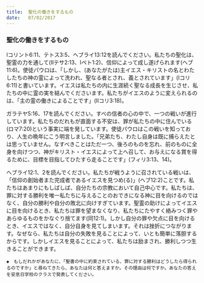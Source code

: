 ```yaml
---
title:  聖化の働きをするもの
date:   07/02/2017
---
```


### 聖化の働きをするもの

Iコリント6:11、テトス3:5、ヘブライ13:12を読んでください。私たちの聖化は、聖霊の力を通して(IIテサ2:13、Iペト1:2)、信仰によって成し遂げられます(ヘブ11:6)。使徒パウロは、「しかし、(あなたがたは)主イエス・キリストの名とわたしたちの神の霊によって洗われ、聖なる者とされ、義とされています」(Iコリ6:11)と書いています。イエスは私たちの内に生涯続く聖なる成長を生じさせ、私たちの中に霊の実を結んでくださいます。私たちがイエスのように変えられるのは、「主の霊の働きによることです」(IIコリ3:18)。

ガラテヤ5:16、17を読んでください。すべの信者の心の中で、一つの戦いが進行しています。私たちのだれもが直面する不安は、罪が私たちの中に住んでいる(ロマ7:20)という事実に端を発しています。使徒パウロはこの戦いを知っており、人生の晩年にこう明言しました。「兄弟たち、わたし自身は既に捕らえたとは思っていません。なすべきことはただ一つ、後ろのものを忘れ、前のものに全身を向けつつ、神がキリスト・イエスによって上へ召して、お与えになる賞を得るために、目標を目指してひたすら走ることです」(フィリ3:13、14)。

ヘブライ12:1、2を読んでください。私たちが戦うように召されている戦いは、「信仰の創始者また完成者であるイエスを見つめ(る)」(ヘブ12:2)ことです。私たちはあまりにもしばしば、自分たちの宗教において自己中心です。私たちは、罪に対する勝利を唯一私たちに与えることのおできになる神に目を向けるのではなく、自分の勝利や自分の敗北に向けすぎています。聖霊の助けによってイエスに目を向けるとき、私たちは罪を望まなくなり、私たちにたやすく絡みつく罪やあらゆるものをかなぐり捨てます(同12:1)。しかし自分の罪や欠点に目を向けるとき、イエスではなく、自分自身を見てしまいます。それは挫折につながります。なぜなら、私たちは自分の失敗を見ることによって、いとも簡単に落胆するからです。しかしイエスを見ることによって、私たちは励まされ、勝利しつつ生きることができます。

`◆　もしだれかがあなたに、「聖書の中に約束されている、罪に対する勝利はどうしたら得られるのですか」と尋ねてきたら、あなたは何と答えますか。その理由は何ですか。あなたの答えを安息日学校のクラスで発表してください。`
